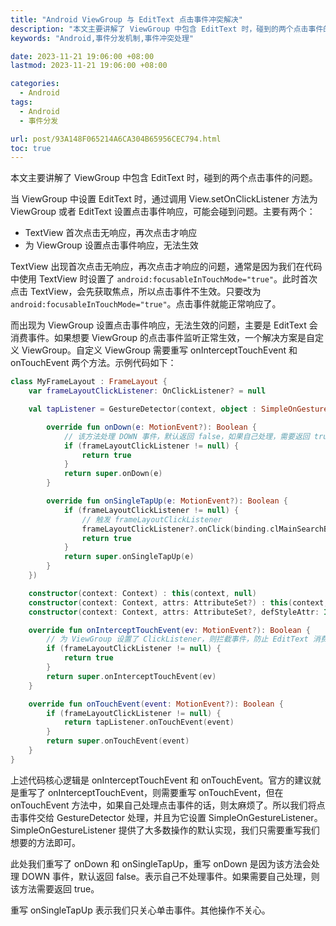 ```yaml
---
title: "Android ViewGroup 与 EditText 点击事件冲突解决"
description: "本文主要讲解了 ViewGroup 中包含 EditText 时，碰到的两个点击事件的问题"
keywords: "Android,事件分发机制,事件冲突处理"

date: 2023-11-21 19:06:00 +08:00
lastmod: 2023-11-21 19:06:00 +08:00

categories:
  - Android
tags:
  - Android
  - 事件分发

url: post/93A148F065214A6CA304B65956CEC794.html
toc: true
---
```


本文主要讲解了 ViewGroup 中包含 EditText 时，碰到的两个点击事件的问题。

<!--More-->

当 ViewGroup 中设置 EditText 时，通过调用 View.setOnClickListener 方法为 ViewGroup 或者 EditText 设置点击事件响应，可能会碰到问题。主要有两个：

- TextView 首次点击无响应，再次点击才响应
- 为 ViewGroup 设置点击事件响应，无法生效

TextView 出现首次点击无响应，再次点击才响应的问题，通常是因为我们在代码中使用 TextView 时设置了 `android:focusableInTouchMode="true"`。此时首次点击 TextView，会先获取焦点，所以点击事件不生效。只要改为 `android:focusableInTouchMode="true"`。点击事件就能正常响应了。

而出现为 ViewGroup 设置点击事件响应，无法生效的问题，主要是 EditText 会消费事件。如果想要 ViewGroup 的点击事件监听正常生效，一个解决方案是自定义 ViewGroup。自定义 ViewGroup 需要重写 onInterceptTouchEvent 和 onTouchEvent 两个方法。示例代码如下：

```kotlin
class MyFrameLayout : FrameLayout {
    var frameLayoutClickListener: OnClickListener? = null

    val tapListener = GestureDetector(context, object : SimpleOnGestureListener() {

        override fun onDown(e: MotionEvent?): Boolean {
            // 该方法处理 DOWN 事件，默认返回 false，如果自己处理，需要返回 true
            if (frameLayoutClickListener != null) {
                return true
            }
            return super.onDown(e)
        }

        override fun onSingleTapUp(e: MotionEvent?): Boolean {
            if (frameLayoutClickListener != null) {
                // 触发 frameLayoutClickListener
                frameLayoutClickListener?.onClick(binding.clMainSearchBar)
                return true
            }
            return super.onSingleTapUp(e)
        }
    })

    constructor(context: Context) : this(context, null)
    constructor(context: Context, attrs: AttributeSet?) : this(context, attrs, 0)
    constructor(context: Context, attrs: AttributeSet?, defStyleAttr: Int) : super(context, attrs, defStyleAttr)

    override fun onInterceptTouchEvent(ev: MotionEvent?): Boolean {
        // 为 ViewGroup 设置了 ClickListener，则拦截事件，防止 EditText 消费掉了
        if (frameLayoutClickListener != null) {
            return true
        }
        return super.onInterceptTouchEvent(ev)
    }

    override fun onTouchEvent(event: MotionEvent?): Boolean {
        if (frameLayoutClickListener != null) {
            return tapListener.onTouchEvent(event)
        }
        return super.onTouchEvent(event)
    }
}
```

上述代码核心逻辑是 onInterceptTouchEvent 和 onTouchEvent。官方的建议就是重写了 onInterceptTouchEvent，则需要重写 onTouchEvent，但在 onTouchEvent 方法中，如果自己处理点击事件的话，则太麻烦了。所以我们将点击事件交给 GestureDetector 处理，并且为它设置 SimpleOnGestureListener。SimpleOnGestureListener 提供了大多数操作的默认实现，我们只需要重写我们想要的方法即可。

此处我们重写了 onDown 和 onSingleTapUp，重写 onDown 是因为该方法会处理 DOWN 事件，默认返回 false。表示自己不处理事件。如果需要自己处理，则该方法需要返回 true。

重写 onSingleTapUp 表示我们只关心单击事件。其他操作不关心。

